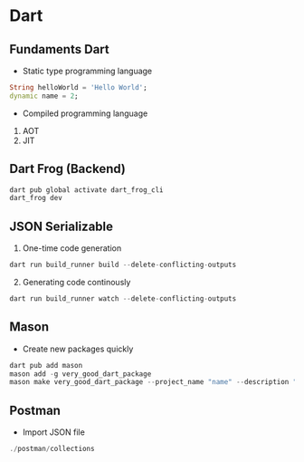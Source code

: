# Dart
## Fundaments Dart
- Static type programming language
```dart
String helloWorld = 'Hello World';
dynamic name = 2;
```
- Compiled programming language
1. AOT
2. JIT

## Dart Frog (Backend)
```dart
dart pub global activate dart_frog_cli
dart_frog dev
```
## JSON Serializable
1. One-time code generation
```dart
dart run build_runner build --delete-conflicting-outputs
```
2. Generating code continously
```dart
dart run build_runner watch --delete-conflicting-outputs
```

## Mason
- Create new packages quickly
```dart
dart pub add mason
mason add -g very_good_dart_package
mason make very_good_dart_package --project_name "name" --description "description" -o packages
```
## Postman
- Import JSON file
```dart
./postman/collections
```
